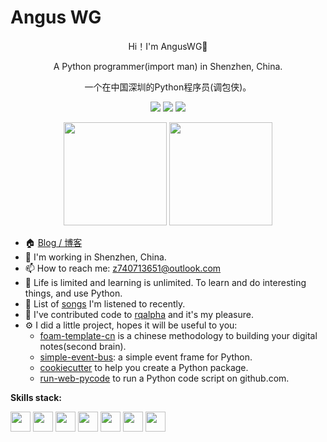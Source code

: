 # Angus WG

<div align="center">
  <p>Hi！I'm AngusWG👋</p>
  <p>A Python programmer(import man) in Shenzhen, China.</p>
  <p>一个在中国深圳的Python程序员(调包侠)。</p>
  <p>
    <img src="https://img.shields.io/github/followers/anguswg" />
    <img src="https://img.shields.io/github/stars/anguswg">
    <img src="https://visitor-badge.laobi.icu/badge?page_id=anguswg.anguswg.README.md" />
  </p>
  <p>
    <img
      src="https://github-readme-stats.vercel.app/api?username=anguswg&count_private=true&theme=dark&show_icons=true"
      height="165"
    />
    <!-- <img
      src="https://github-readme-stats.vercel.app/api/top-langs/?username=anguswg&theme=dark&show_icons=true"
      height="165"
    /> -->
    <img
      src="https://github-readme-stats-nzp4ivrq9-florianbussmann.vercel.app/api/wakatime?username=AngusWG&theme=dark&show_icons=tru"
      height="165"
    />
  </p>
</div>

- 🏠 [Blog / 博客](https://anguswg.github.io/AngusWG/)
- 🔭 I'm working in Shenzhen, China.
- 📫 How to reach me: z740713651@outlook.com
- 📣 Life is limited and learning is unlimited. To learn and do interesting things, and use Python.
- 🎵 List of [songs](https://music.163.com/#/playlist?id=149086736) I'm listened to recently.
- 🚀 I've contributed code to [rqalpha](https://github.com/ricequant/rqalpha) and it's my pleasure.
- ⚙️ I did a little project, hopes it will be useful to you:
  - [foam-template-cn](https://github.com/AngusWG/foam-template-cn) is a chinese methodology  to building your digital notes(second brain).
  - [simple-event-bus](https://github.com/AngusWG/simple-event-bus): a simple event frame for Python.
  - [cookiecutter](https://github.com/AngusWG/cookiecutter-py-package) to help you create a Python package.
  - [run-web-pycode](https://github.com/AngusWG/run-web-pycode) to run a Python code script on github.com.

**Skills stack:**

<code><img height="32" src="https://cdn.jsdelivr.net/npm/simple-icons@v5/icons/python.svg"></code>
<code><img height="32" src="https://cdn.jsdelivr.net/npm/simple-icons@v5/icons/fastapi.svg"></code>
<code><img height="32" src="https://cdn.jsdelivr.net/npm/simple-icons@v5/icons/flask.svg"></code>
<code><img height="32" src="https://cdn.jsdelivr.net/npm/simple-icons@v5/icons/mysql.svg"></code>
<code><img height="32" src="https://cdn.jsdelivr.net/npm/simple-icons@v5/icons/mongodb.svg"></code>
<code><img height="32" src="https://cdn.jsdelivr.net/npm/simple-icons@v5/icons/redis.svg"></code>
<code><img height="32" src="https://cdn.jsdelivr.net/npm/simple-icons@v5/icons/git.svg"></code>
